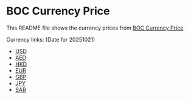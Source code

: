# BOC Currency Price

This README file shows the currency prices from [BOC Currency Price](https://www.boc.cn/sourcedb/whpj/).

Currency links: (Date for 20251021)

- [USD](https://bocurrencyprice.techina.science/BOC_CURRENCY_PRICE/USD/20251021.json)
- [AED](https://bocurrencyprice.techina.science/BOC_CURRENCY_PRICE/AED/20251021.json)
- [HKD](https://bocurrencyprice.techina.science/BOC_CURRENCY_PRICE/HKD/20251021.json)
- [EUR](https://bocurrencyprice.techina.science/BOC_CURRENCY_PRICE/EUR/20251021.json)
- [GBP](https://bocurrencyprice.techina.science/BOC_CURRENCY_PRICE/GBP/20251021.json)
- [JPY](https://bocurrencyprice.techina.science/BOC_CURRENCY_PRICE/JPY/20251021.json)
- [SAR](https://bocurrencyprice.techina.science/BOC_CURRENCY_PRICE/SAR/20251021.json)
